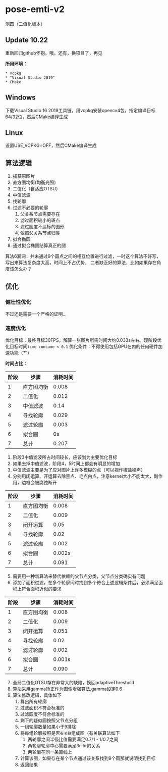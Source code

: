 # pose-emti-v2

测圆（二值化版本）

## Update 10.22
重新回归github怀抱。哦，还有，换项目了，再见

**所用环境：**

    * vcpkg 
    * "Visual Studio 2019"
    * CMake

## Windows

下载Visual Studio 16 2019工具链，用vcpkg安装opencv4包，指定编译目标64/32位，然后CMake编译生成

## Linux

设置USE_VCPKG=OFF，然后CMake编译生成

## 算法逻辑

1. 捕获原图片
2. 直方图均衡(均衡光照)
3. 二值化（自适应OTSU）
4. 中值滤波
5. 找轮廓
6. 过滤不必要的轮廓
    1. 父关系节点需要存在
    2. 滤过面积较小的斑点
    3. 滤过圆度不达标的图形
    4. 依照父关系节点归类
7. 拟合椭圆
8. 通过拟合椭圆结算真正的圆

算法6漏洞：并未通过9个圆点之间的相互位置进行过滤，一时这个算法不好写，写出来算法复杂度太高，时间上不占优势， 二者缺乏好的算法，比如如果存在角度该怎么办？

## 优化

### 健壮性优化

不过还是需要一个严格的证明...

### 速度优化

优化目标：最终目标30FPS，解算一张图片所需时间大约0.033s左右。现阶段优化目标时间`time consume < 0.1`
优化条件：不得使用包括GPU在内的任何硬件加速功能（艹）

**时间占比：**

|阶段|步骤|消耗时间|
| ---- |----|----|
|1|直方图均衡|0.008|
|2|二值化   |0.012|
|3|中值滤波 |0.14|
|4|寻找轮廓 |0.029|
|5|滤过轮廓 |0.003|
|6|拟合圆   |0s|
|7|总计    |0.207|

1. 阶段3中值滤波所占时间较长，应该划为主要优化目标
2. 如果去掉中值滤波，阶段4，5时间上都会有明显的增加
3. 中值滤波主要是为了应对图片上许多模糊的点（可以视作椒盐噪声）
4. 分别用闭运算、开运算去除黑点、毛点白点，注意kernel大小不能太大，副作用，边框会被腐蚀断开

|阶段|步骤|消耗时间|
|----|----|----|
|1|直方图均衡|0.008|
|2|二值化   |0.009|
|3|闭开运算 |0.05|
|4|寻找轮廓 |0.02|
|5|滤过轮廓 |0.002|
|6|拟合圆   |0.002s|
|7|总计    |0.091|
5. 需要用一种新算法来替代依赖的父节点分类，父节点分类确实有问题
6. 添加了面积过滤，在多个轮廓同时找到多个符合上述逻辑条件后，必须满足面积上符合面积近似的要求

|阶段|步骤|消耗时间|
|----|----|----|
|1|直方图均衡|0.008|
|2|二值化   |0.009|
|3|闭开运算 |0.051|
|4|寻找轮廓 |0.02|
|5|滤过轮廓 |0.002|
|6|拟合圆   |0.001s|
|7|总计    |0.090|

7. 全局二值化OTSU存在非常大的缺陷，换回adaptiveThreshold
8. 算法采用gamma矫正作为图像增强算法,gamma设定0.6
9. 算法修改逻辑，具体如下
   1.  算出所有轮廓
   2.  过滤面积不符合标准的
   3.  过滤圆度不符合标准的
   4.  剩下的疑似圆按照父节点分组
   5.  一组轮廓数量如果小于9排除
   6.  将每组轮廓按照是否`有关联`组成图（有关联算法如下
       1.  两轮廓之间半径比值需要满足0.7/1 - 1/0.7之间
       2.  两轮廓轮廓中心需要满足3r-5r的关系
       3.  两轮廓在同一条直线上
   7.  计算该图，如果存在某个节点通过该关系找到9个圆那就说明找到目标
   8.  返回结果